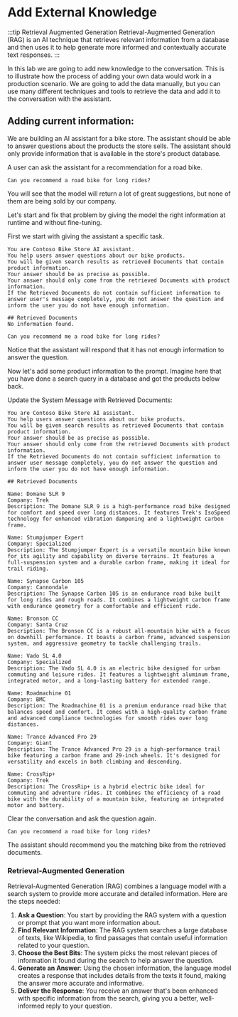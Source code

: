 # Add External Knowledge

:::tip Retrieval Augmented Generation
Retrieval-Augmented Generation (RAG) is an AI technique that retrieves relevant information from a database and then uses it to help generate more informed and contextually accurate text responses.
:::

In this lab we are going to add new knowledge to the conversation. This is to illustrate how the process of adding your own data would work in a production scenario. We are going to add the data manually, but you can use many different techniques and tools to retrieve the data and add it to the conversation with the assistant.

## Adding current information:

We are building an AI assistant for a bike store. The assistant should be able to answer questions about the products the store sells. The assistant should only provide information that is available in the store's product database.

A user can ask the assistant for a recommendation for a road bike.

```text title="Enter in the user prompt:"
Can you recommend a road bike for long rides?
```

You will see that the model will return a lot of great suggestions, but none of them are being sold by our company.

Let's start and fix that problem by giving the model the right information at runtime and without fine-tuning.

First we start with giving the assistant a specific task.

```text title="Enter in the system message:"
You are Contoso Bike Store AI assistant.
You help users answer questions about our bike products.
You will be given search results as retrieved Documents that contain product information.
Your answer should be as precise as possible.
Your answer should only come from the retrieved Documents with product information.
If the Retrieved Documents do not contain sufficient information to answer user's message completely, you do not answer the question and inform the user you do not have enough information.

## Retrieved Documents
No information found.
```

```text title="Enter in the user prompt:"
Can you recommend me a road bike for long rides?
```

Notice that the assistant will respond that it has not enough information to answer the question.

Now let's add some product information to the prompt. Imagine here that you have done a search query in a database and got the products below back.

Update the System Message with Retrieved Documents:

```text title="Enter in the system message:"
You are Contoso Bike Store AI assistant.
You help users answer questions about our bike products.
You will be given search results as retrieved Documents that contain product information.
Your answer should be as precise as possible.
Your answer should only come from the retrieved Documents with product information.
If the Retrieved Documents do not contain sufficient information to answer user message completely, you do not answer the question and inform the user you do not have enough information.

## Retrieved Documents

Name: Domane SLR 9
Company: Trek
Description: The Domane SLR 9 is a high-performance road bike designed for comfort and speed over long distances. It features Trek's IsoSpeed technology for enhanced vibration dampening and a lightweight carbon frame.

Name: Stumpjumper Expert
Company: Specialized
Description: The Stumpjumper Expert is a versatile mountain bike known for its agility and capability on diverse terrains. It features a full-suspension system and a durable carbon frame, making it ideal for trail riding.

Name: Synapse Carbon 105
Company: Cannondale
Description: The Synapse Carbon 105 is an endurance road bike built for long rides and rough roads. It combines a lightweight carbon frame with endurance geometry for a comfortable and efficient ride.

Name: Bronson CC
Company: Santa Cruz
Description: The Bronson CC is a robust all-mountain bike with a focus on downhill performance. It boasts a carbon frame, advanced suspension system, and aggressive geometry to tackle challenging trails.

Name: Vado SL 4.0
Company: Specialized
Description: The Vado SL 4.0 is an electric bike designed for urban commuting and leisure rides. It features a lightweight aluminum frame, integrated motor, and a long-lasting battery for extended range.

Name: Roadmachine 01
Company: BMC
Description: The Roadmachine 01 is a premium endurance road bike that balances speed and comfort. It comes with a high-quality carbon frame and advanced compliance technologies for smooth rides over long distances.

Name: Trance Advanced Pro 29
Company: Giant
Description: The Trance Advanced Pro 29 is a high-performance trail bike featuring a carbon frame and 29-inch wheels. It's designed for versatility and excels in both climbing and descending.

Name: CrossRip+
Company: Trek
Description: The CrossRip+ is a hybrid electric bike ideal for commuting and adventure rides. It combines the efficiency of a road bike with the durability of a mountain bike, featuring an integrated motor and battery.

```

Clear the conversation and ask the question again.

```text title="Enter in the user prompt:"
Can you recommend a road bike for long rides?
```

The assistant should recommend you the matching bike from the retrieved documents.

### Retrieval-Augmented Generation

Retrieval-Augmented Generation (RAG) combines a language model with a search system to provide more accurate and detailed information. Here are the steps needed:

1. **Ask a Question**: You start by providing the RAG system with a question or prompt that you want more information about.
2. **Find Relevant Information**: The RAG system searches a large database of texts, like Wikipedia, to find passages that contain useful information related to your question.
3. **Choose the Best Bits**: The system picks the most relevant pieces of information it found during the search to help answer the question.
4. **Generate an Answer**: Using the chosen information, the language model creates a response that includes details from the texts it found, making the answer more accurate and informative.
5. **Deliver the Response**: You receive an answer that's been enhanced with specific information from the search, giving you a better, well-informed reply to your question.
